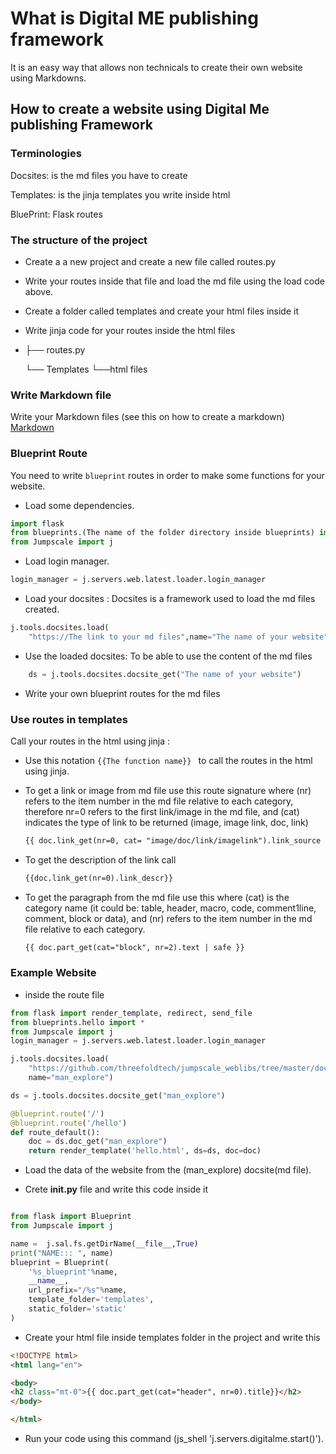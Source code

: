 # What is Digital ME publishing framework

It is an easy way that allows non technicals to create their own website using Markdowns.  

## How to create a website using Digital Me publishing Framework

### Terminologies

Docsites:  is the md files you have to create

Templates: is the jinja templates you write inside html

BluePrint: Flask routes


### The structure of the project

- Create a a new project and create a new file called routes.py

- Write your routes inside that file and load the md file using the load code above.

- Create a folder called templates and create your html files inside it

- Write jinja code for your routes inside the html files

    

-   ├── routes.py

    └── Templates
        └──html files

### Write Markdown file
Write your Markdown files (see this on how to create a markdown) [Markdown](https://github.com/adam-p/markdown-here/wiki/Markdown-Cheatsheet)

### Blueprint Route
You need to write `blueprint` routes in order to make some functions for your website.

- Load some dependencies.

```python
import flask 
from blueprints.(The name of the folder directory inside blueprints) import *
from Jumpscale import j
```
- Load login manager.

```python
login_manager = j.servers.web.latest.loader.login_manager
```

- Load your docsites : Docsites is a framework used to load the md files created. 

```python
j.tools.docsites.load(
    "https://The link to your md files",name="The name of your website")
```

- Use the loaded docsites:
To be able to use the content of the md files
```python
    ds = j.tools.docsites.docsite_get("The name of your website")
```

- Write your own blueprint routes for the md files

### Use routes in templates

Call your routes in the html using jinja : 

- Use this notation ```{{The function name}} ``` to call the routes in the html using jinja.
    
- To get a link or image from md file use this route signature where (nr) refers to the item number in the md file relative to each category, therefore nr=0 refers to the first link/image in the md file, and (cat) indicates the type of link to be returned (image, image link, doc, link)  
 
    ```html
    {{ doc.link_get(nr=0, cat= "image/doc/link/imagelink").link_source | safe }}
    ```    
- To get the description of the link call 

    ```html
    {{doc.link_get(nr=0).link_descr}}
    ```    
- To get the paragraph from the md file use this where (cat) is the category name (it could be: table, header, macro, code, comment1line, comment, block or data), and (nr) refers to the item number in the md file relative to each category. 

    ```html
    {{ doc.part_get(cat="block", nr=2).text | safe }}
    ```

### Example Website

- inside the route file 
```python
from flask import render_template, redirect, send_file
from blueprints.hello import *
from Jumpscale import j
login_manager = j.servers.web.latest.loader.login_manager

j.tools.docsites.load(
    "https://github.com/threefoldtech/jumpscale_weblibs/tree/master/docsites_examples/simpleblogsite",
    name="man_explore")

ds = j.tools.docsites.docsite_get("man_explore")

@blueprint.route('/')
@blueprint.route('/hello')
def route_default():
    doc = ds.doc_get("man_explore")
    return render_template('hello.html', ds=ds, doc=doc)

``` 

- Load the data of the website from the (man_explore) docsite(md file).

- Crete __init.py__ file and write this code inside it
```python

from flask import Blueprint
from Jumpscale import j

name =  j.sal.fs.getDirName(__file__,True)
print("NAME::: ", name)
blueprint = Blueprint(
    '%s_blueprint'%name,
    __name__,
    url_prefix="/%s"%name,
    template_folder='templates',
    static_folder='static'
)

```

- Create your html file inside templates folder in the project and write this

```html
<!DOCTYPE html>
<html lang="en">  

<body>
<h2 class="mt-0">{{ doc.part_get(cat="header", nr=0).title}}</h2>
</body>

</html>
 ```
 
- Run your code using this command (js_shell 'j.servers.digitalme.start()').